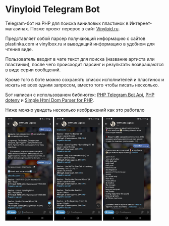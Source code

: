 # Vinyloid Telegram Bot
 <p>Telegram-бот на PHP для поиска виниловых пластинок в Интернет-магазинах. Позже проект перерос в сайт <a href="http://vinyloid.ru" target="_blank">Vinyloid.ru</a>.</p>
 <p>Представляет собой парсер получающий информацию с сайтов plastinka.com и vinylbox.ru и выводящий информацию в удобном для чтения виде.</p>
 <p>Пользователь вводит в чате текст для поиска (название артиста или пластинки), после чего происходит парсинг и результаты возвращаются в виде серии сообщений. </p>
 <p>Кроме того в боте можно сохранять список исполнителей и пластинок и искать их всех одним запросом, вместо того чтобы писать несколько.</p>
 <p>Бот написан с использованем библиотек: <a href="https://github.com/TelegramBot/Api">PHP Telegram Bot Api</a>, <a href="https://github.com/vlucas/phpdotenv">PHP dotenv</a> и <a href="https://github.com/voku/simple_html_dom">Simple Html Dom Parser for PHP</a>.</p>
 
 <p>Ниже можно увидеть несколько изображений как это работало</p>
 
 <img src="pics/screen_1.jpg" width="30%">
 <img src="pics/screen_2.jpg" width="30%">
 <img src="pics/screen_3.jpg" width="30%">
 
